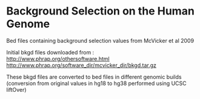 # Background Selection on the Human Genome
Bed files containing background selection values from McVicker et al 2009

Initial bkgd files downloaded from :
http://www.phrap.org/othersoftware.html
http://www.phrap.org/software_dir/mcvicker_dir/bkgd.tar.gz

These bkgd files are converted to bed files in different genomic builds (conversion from original values in hg18 to hg38 performed using UCSC liftOver)
